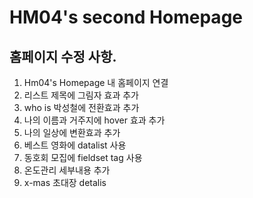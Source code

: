 # HM04's second Homepage
## 홈페이지 수정 사항.
1. Hm04's Homepage 내 홈페이지 연결
2. 리스트 제목에 그림자 효과 추가
3. who is 박성철에 전환효과 추가
4. 나의 이름과 거주지에 hover 효과 추가
5. 나의 일상에 변환효과 추가
6. 베스트 영화에 datalist 사용
7. 동호회 모집에 fieldset tag 사용
8. 온도관리 세부내용 추가
9. x-mas 초대장 detalis 
